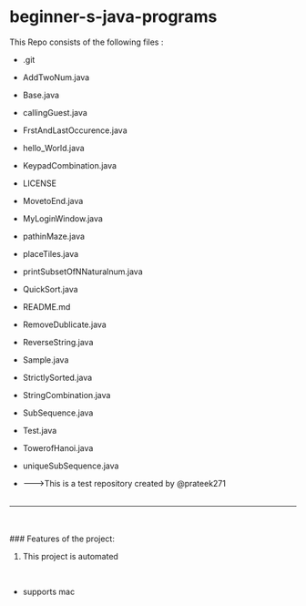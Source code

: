 # beginner-s-java-programs
This Repo consists of the following files :
- .git
- AddTwoNum.java
- Base.java
- callingGuest.java
- FrstAndLastOccurence.java
- hello_World.java
- KeypadCombination.java
- LICENSE
- MovetoEnd.java
- MyLoginWindow.java
- pathinMaze.java
- placeTiles.java
- printSubsetOfNNaturalnum.java
- QuickSort.java
- README.md
- RemoveDublicate.java
- ReverseString.java
- Sample.java
- StrictlySorted.java
- StringCombination.java
- SubSequence.java
- Test.java
- TowerofHanoi.java
- uniqueSubSequence.java




- --->This is a test repository created by @prateek271
<br><br>
---
<br><br>###	Features of the project:
<br>
1. This project is automated
<br>


- supports mac